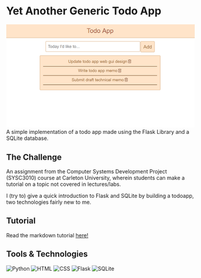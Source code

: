 # Yet Another Generic Todo App

![Picture of the YAG-todo app with some tasks](media/yag-todo-app.png)
A simple implementation of a todo app made using the Flask Library and a SQLite database.

## The Challenge

An assignment from the Computer Systems Development Project (SYSC3010) course at Carleton University, wherein students can make a tutorial on a topic not covered in lectures/labs.

I (try to) give a quick introduction to Flask and SQLite by building a todoapp, two technologies fairly new to me.

## Tutorial

Read the markdown tutorial [here!](Building_YAG-todo.md)

## Tools & Technologies

![Python](https://img.shields.io/badge/-Python-ffd343?&logo=Python&style=for-the-badge)
![HTML](https://img.shields.io/badge/HTML-ff4433?style=for-the-badge&logo=html5&logoColor=white)
![CSS](https://img.shields.io/badge/CSS-46a2f1?style=for-the-badge&logo=css3&logoColor=white)
![Flask](https://img.shields.io/badge/flask-%23000.svg?style=for-the-badge&logo=flask&logoColor=white)
![SQLite](https://img.shields.io/badge/sqlite-003c58.svg?style=for-the-badge&logo=sqlite&logoColor=white)
